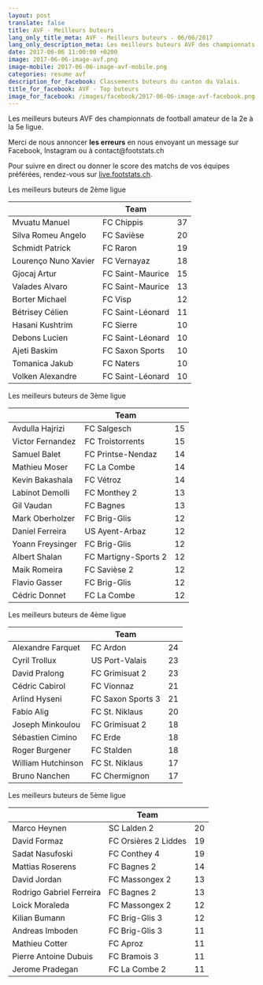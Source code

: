 ```yaml
---
layout: post
translate: false
title: AVF - Meilleurs buteurs
lang_only_title_meta: AVF - Meilleurs buteurs - 06/06/2017
lang_only_description_meta: Les meilleurs buteurs AVF des championnats de football amateur de la 2e à la 5e ligue - 06/06/2017
date: 2017-06-06 11:00:00 +0200
image: 2017-06-06-image-avf.png
image-mobile: 2017-06-06-image-avf-mobile.png
categories: resume avf
description_for_facebook: Classements buteurs du canton du Valais.
title_for_facebook: AVF - Top buteurs
image_for_facebook: /images/facebook/2017-06-06-image-avf-facebook.png
---
```

<p>Les meilleurs buteurs AVF des championnats de football amateur de la 2e à la 5e ligue.</p>
<p>Merci de nous annoncer <b>les erreurs</b> en nous envoyant un message sur Facebook, Instagram ou à contact@footstats.ch</p>
<p>Pour suivre en direct ou donner le score des matchs de vos équipes préférées, rendez-vous sur <a href='http://live.footstats.ch'>live.footstats.ch</a>.</p>

<p>Les meilleurs buteurs de 2ème ligue</p><table class="table"><thead><tr><th><i class="fa fa-male"></i></th><th>Team</th><th><i class="fa fa-futbol-o"></i></th></tr></thead><tbody><tr><td>Mvuatu Manuel</td><td>FC Chippis</td><td>37</td></tr><tr><td>Silva Romeu Angelo</td><td>FC Savièse</td><td>20</td></tr><tr><td>Schmidt Patrick</td><td>FC Raron</td><td>19</td></tr><tr><td>Lourenço Nuno Xavier</td><td>FC Vernayaz</td><td>18</td></tr><tr><td>Gjocaj Artur</td><td>FC Saint-Maurice</td><td>15</td></tr><tr><td>Valades Alvaro</td><td>FC Saint-Maurice</td><td>13</td></tr><tr><td>Borter Michael</td><td>FC Visp</td><td>12</td></tr><tr><td>Bétrisey Célien</td><td>FC Saint-Léonard</td><td>11</td></tr><tr><td>Hasani Kushtrim</td><td>FC Sierre</td><td>10</td></tr><tr><td>Debons Lucien</td><td>FC Saint-Léonard</td><td>10</td></tr><tr><td>Ajeti Baskim</td><td>FC Saxon Sports</td><td>10</td></tr><tr><td>Tomanica Jakub</td><td>FC Naters</td><td>10</td></tr><tr><td>Volken Alexandre</td><td>FC Saint-Léonard</td><td>10</td></tr></tbody></table><p>Les meilleurs buteurs de 3ème ligue</p><table class="table"><thead><tr><th><i class="fa fa-male"></i></th><th>Team</th><th><i class="fa fa-futbol-o"></i></th></tr></thead><tbody><tr><td>Avdulla Hajrizi</td><td>FC Salgesch</td><td>15</td></tr><tr><td>Victor Fernandez</td><td>FC Troistorrents</td><td>15</td></tr><tr><td>Samuel Balet</td><td>FC Printse-Nendaz</td><td>14</td></tr><tr><td>Mathieu Moser</td><td>FC La Combe</td><td>14</td></tr><tr><td>Kevin Bakashala</td><td>FC Vétroz</td><td>14</td></tr><tr><td>Labinot Demolli</td><td>FC Monthey 2</td><td>13</td></tr><tr><td>Gil Vaudan</td><td>FC Bagnes</td><td>13</td></tr><tr><td>Mark Oberholzer</td><td>FC Brig-Glis</td><td>12</td></tr><tr><td>Daniel Ferreira</td><td>US Ayent-Arbaz</td><td>12</td></tr><tr><td>Yoann Freysinger</td><td>FC Brig-Glis</td><td>12</td></tr><tr><td>Albert Shalan</td><td>FC Martigny-Sports 2</td><td>12</td></tr><tr><td>Maik Romeira</td><td>FC Savièse 2</td><td>12</td></tr><tr><td>Flavio Gasser</td><td>FC Brig-Glis</td><td>12</td></tr><tr><td>Cédric Donnet</td><td>FC La Combe</td><td>12</td></tr></tbody></table><p>Les meilleurs buteurs de 4ème ligue</p><table class="table"><thead><tr><th><i class="fa fa-male"></i></th><th>Team</th><th><i class="fa fa-futbol-o"></i></th></tr></thead><tbody><tr><td>Alexandre Farquet</td><td>FC Ardon</td><td>24</td></tr><tr><td>Cyril Trollux</td><td>US Port-Valais</td><td>23</td></tr><tr><td>David Pralong</td><td>FC Grimisuat 2</td><td>23</td></tr><tr><td>Cédric Cabirol</td><td>FC Vionnaz</td><td>21</td></tr><tr><td>Arlind Hyseni</td><td>FC Saxon Sports 3</td><td>21</td></tr><tr><td>Fabio Alig</td><td>FC St. Niklaus</td><td>20</td></tr><tr><td>Joseph Minkoulou</td><td>FC Grimisuat 2</td><td>18</td></tr><tr><td>Sébastien Cimino</td><td>FC Erde</td><td>18</td></tr><tr><td>Roger Burgener</td><td>FC Stalden</td><td>18</td></tr><tr><td>William Hutchinson</td><td>FC St. Niklaus</td><td>17</td></tr><tr><td>Bruno Nanchen</td><td>FC Chermignon</td><td>17</td></tr></tbody></table><p>Les meilleurs buteurs de 5ème ligue</p><table class="table"><thead><tr><th><i class="fa fa-male"></i></th><th>Team</th><th><i class="fa fa-futbol-o"></i></th></tr></thead><tbody><tr><td>Marco Heynen</td><td>SC Lalden 2</td><td>20</td></tr><tr><td>David Formaz</td><td>FC Orsières 2 Liddes</td><td>19</td></tr><tr><td>Sadat Nasufoski</td><td>FC Conthey 4</td><td>19</td></tr><tr><td>Mattias Roserens</td><td>FC Bagnes 2</td><td>14</td></tr><tr><td>David Jordan</td><td>FC Massongex 2</td><td>13</td></tr><tr><td>Rodrigo Gabriel Ferreira</td><td>FC Bagnes 2</td><td>13</td></tr><tr><td>Loick Moraleda</td><td>FC Massongex 2</td><td>12</td></tr><tr><td>Kilian Bumann</td><td>FC Brig-Glis 3</td><td>12</td></tr><tr><td>Andreas Imboden</td><td>FC Brig-Glis 3</td><td>11</td></tr><tr><td>Mathieu Cotter</td><td>FC Aproz</td><td>11</td></tr><tr><td>Pierre Antoine Dubuis</td><td>FC Bramois 3</td><td>11</td></tr><tr><td>Jerome Pradegan</td><td>FC La Combe 2</td><td>11</td></tr></tbody></table>